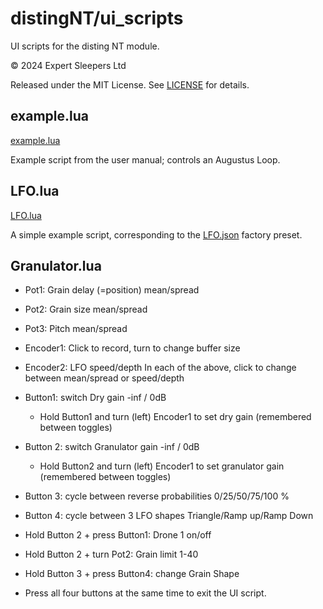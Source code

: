 # distingNT/ui_scripts
UI scripts for the disting NT module.

© 2024 Expert Sleepers Ltd

Released under the MIT License. See [LICENSE](LICENSE) for details.

## example.lua
[example.lua](example.lua)

Example script from the user manual; controls an Augustus Loop.

## LFO.lua
[LFO.lua](LFO.lua)

A simple example script, corresponding to the [LFO.json](../presets/LFO.json) factory preset.

## Granulator.lua

- Pot1: Grain delay (=position) mean/spread
- Pot2: Grain size mean/spread
- Pot3: Pitch mean/spread
- Encoder1: Click to record, turn to change buffer size
- Encoder2: LFO speed/depth
In each of the above, click to change between mean/spread or speed/depth

- Button1: switch Dry gain -inf / 0dB
    - Hold Button1 and turn (left) Encoder1 to set dry gain (remembered between toggles)
- Button 2: switch Granulator gain -inf / 0dB
    - Hold Button2 and turn (left) Encoder1 to set granulator gain (remembered between toggles)
- Button 3: cycle between reverse probabilities 0/25/50/75/100 %
- Button 4: cycle between 3 LFO shapes Triangle/Ramp up/Ramp Down

- Hold Button 2 + press Button1: Drone 1 on/off
- Hold Button 2 + turn Pot2: Grain limit 1-40
- Hold Button 3 + press Button4: change Grain Shape

- Press all four buttons at the same time to exit the UI script.